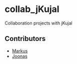 # collab_jKujal
Collaboration projects with jKujal

## Contributors
- [Markus](https://github.com/MarkusR73)
- [Joonas](https://github.com/jKujal)
